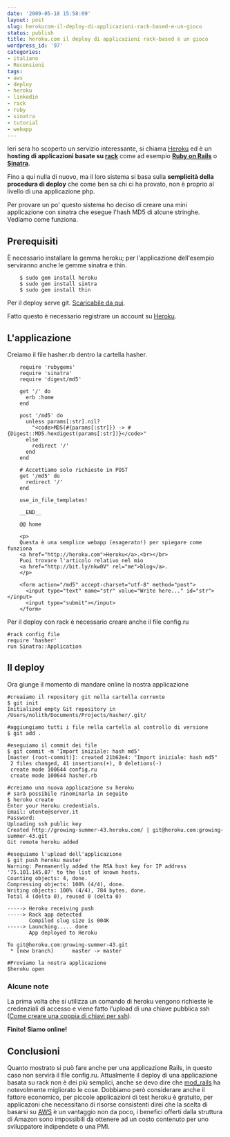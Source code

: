 ```yaml
---
date: '2009-05-18 15:58:09'
layout: post
slug: herokucom-il-deploy-di-applicazioni-rack-based-e-un-gioco
status: publish
title: heroku.com il deploy di applicazioni rack-based è un gioco
wordpress_id: '97'
categories:
- italiano
- Recensioni
tags:
- aws
- deploy
- heroku
- linkedin
- rack
- ruby
- sinatra
- tutorial
- webapp
---
```


Ieri sera ho scoperto un servizio interessante, si chiama [Heroku](http://heroku.com) ed è un **hosting di applicazioni basate su [rack](http://rack.rubyforge.org/)** come ad esempio **[Ruby on Rails](http://rubyonrails.org)** o **[Sinatra](http://www.sinatrarb.com)**.

Fino a qui nulla di nuovo, ma il loro sistema si basa sulla **semplicità della procedura di deploy** che come ben sa chi ci ha provato, non è proprio al livello di una applicazione php.

Per provare un po' questo sistema ho deciso di creare una mini applicazione con sinatra che esegue l'hash MD5 di alcune stringhe.
Vediamo come funziona.




## Prerequisiti


È necessario installare la gemma heroku; per l'applicazione dell'esempio serviranno anche le gemme sinatra e thin.



    
    
    	$ sudo gem install heroku
    	$ sudo gem install sintra 
    	$ sudo gem install thin
    




Per il deploy serve git. [Scaricabile da qui](http://git-scm.com/).


Fatto questo è necessario registrare un account su [Heroku](http://heroku.com).



## L'applicazione



Creiamo il file hasher.rb dentro la cartella hasher.


    
    
    	require 'rubygems'
    	require 'sinatra'
    	require 'digest/md5'
    
    	get '/' do
    	  erb :home
    	end
    
    	post '/md5' do
    	  unless params[:str].nil?
    	    "<code>MD5(#{params[:str]}) -> #{Digest::MD5.hexdigest(params[:str])}</code>"
    	  else
    	    redirect '/'
    	  end
    	end
    
    	# Accettiamo solo richieste in POST
    	get '/md5' do
    	  redirect '/'
    	end
    
    	use_in_file_templates!
    
    	__END__
    
    	@@ home
    
    	<p>
    	Questa è una semplice webapp (esagerato!) per spiegare come funziona 
    	<a href="http://heroku.com">Heroku</a>.<br></br>
    	Puoi trovare l'articolo relativo nel mio 
    	<a href="http://bit.ly/nkw0V" rel="me">blog</a>.
    	</p>
    
    	<form action="/md5" accept-charset="utf-8" method="post">
    	  <input type="text" name="str" value="Write here..." id="str"></input>
    	  <input type="submit"></input>
    	</form>
    
    



Per il deploy con rack è necessario creare anche il file config.ru


    
    
    #rack config file
    require 'hasher'
    run Sinatra::Application
    





## Il deploy



Ora giunge il momento di mandare online la nostra applicazione


    
    
    #creaiamo il repository git nella cartella corrente
    $ git init
    Initialized empty Git repository in /Users/nolith/Documents/Projects/hasher/.git/
    
    #aggiungiamo tutti i file nella cartella al controllo di versione
    $ git add .
    
    #eseguiamo il commit dei file
    $ git commit -m 'Import iniziale: hash md5'
    [master (root-commit)]: created 21b62e4: "Import iniziale: hash md5"
     2 files changed, 41 insertions(+), 0 deletions(-)
     create mode 100644 config.ru
     create mode 100644 hasher.rb
    
    #creiamo una nuova applicazione su heroku
    # sarà possibile rinominarla in seguito
    $ heroku create
    Enter your Heroku credentials.
    Email: utente@server.it
    Password:
    Uploading ssh public key
    Created http://growing-summer-43.heroku.com/ | git@heroku.com:growing-summer-43.git
    Git remote heroku added
    
    #eseguiamo l'upload dell'applicazione
    $ git push heroku master
    Warning: Permanently added the RSA host key for IP address '75.101.145.87' to the list of known hosts.
    Counting objects: 4, done.
    Compressing objects: 100% (4/4), done.
    Writing objects: 100% (4/4), 784 bytes, done.
    Total 4 (delta 0), reused 0 (delta 0)
    
    -----> Heroku receiving push
    -----> Rack app detected
           Compiled slug size is 004K
    -----> Launching..... done
           App deployed to Heroku
    
    To git@heroku.com:growing-summer-43.git
     * [new branch]      master -> master
    
    #Proviamo la nostra applicazione
    $heroku open
    





### Alcune note



La prima volta che si utilizza un comando di heroku vengono richieste le credenziali di accesso e viene fatto l'upload di una chiave pubblica ssh ([Come creare una coppia di chiavi per ssh](http://linubuntu.blogspot.com/2007/02/ssh-autenticazione-tramite-chiave.html)).

**Finito! Siamo online!**



## Conclusioni



Quanto mostrato si può fare anche per una applicazione Rails, in questo caso non servirà il file config.ru.
Attualmente il deploy di una applicazione basata su rack non è dei più semplici, anche se devo dire che [mod_rails](http://modrails.org) ha notevolmente migliorato le cose. 
Dobbiamo però considerare anche il fattore economico, per piccole applicazioni di test heroku è gratuito, per applicazoni che necessitano di risorse consistenti direi che la scelta di basarsi su [AWS](http://aws.amazon.com) è un vantaggio non da poco, i benefici offerti dalla struttura di Amazon sono impossibili da ottenere ad un costo contenuto per uno sviluppatore indipendete o una PMI.
